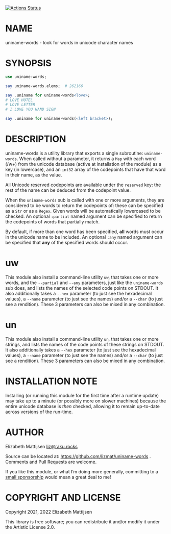 [![Actions Status](https://github.com/lizmat/uniname-words/workflows/test/badge.svg)](https://github.com/lizmat/uniname-words/actions)

NAME
====

uniname-words - look for words in unicode character names

SYNOPSIS
========

```raku
use uniname-words;

say uniname-words.elems;  # 262166

say .uniname for uniname-words<love>;
# LOVE HOTEL
# LOVE LETTER
# I LOVE YOU HAND SIGN

say .uniname for uniname-words(<left bracket>);
```

DESCRIPTION
===========

uniname-words is a utility library that exports a single subroutine: `uniname-words`. When called without a parameter, it returns a `Map` with each word (/w+) from the unicode database (active at installation of the module) as a key (in lowercase), and an `int32` array of the codepoints that have that word in their name, as the value.

All Unicode reserved codepoints are available under the `reserved` key: the rest of the name can be deduced from the codepoint value.

When the `uniname-words` sub is called with one or more arguments, they are considered to be words to return the codepoints of: these can be specified as a `Str` or as a `Regex`. Given words will be automatically lowercased to be checked. An optional `:partial` named argument can be specified to return the codepoints of words that partially match.

By default, if more than one word has been specified, **all** words must occur in the unicode name to be included. An optional `:any` named argument can be specified that **any** of the specified words should occur.

uw
==

This module also install a command-line utility `uw`, that takes one or more words, and the `--partial` and `--any` parameters, just like the `uniname-words` sub does, and lists the names of the selected code points on STDOUT. It also additionally takes a `--hex` parameter (to just see the hexadecimal values), a `--name` parameter (to just see the names) and/or a `--char` (to just see a rendition). These 3 parameters can also be mixed in any combination.

un
==

This module also install a command-line utility `un`, that takes one or more strings, and lists the names of the code points of these strings on STDOUT. It also additionally takes a `--hex` parameter (to just see the hexadecimal values), a `--name` parameter (to just see the names) and/or a `--char` (to just see a rendition). These 3 parameters can also be mixed in any combination.

INSTALLATION NOTE
=================

Installing (or running this module for the first time after a runtime update) may take up to a minute (or possibly more on slower machines) because the entire unicode database is *then* checked, allowing it to remain up-to-date across versions of the run-time.

AUTHOR
======

Elizabeth Mattijsen <liz@raku.rocks>

Source can be located at: https://github.com/lizmat/uniname-words . Comments and Pull Requests are welcome.

If you like this module, or what I’m doing more generally, committing to a [small sponsorship](https://github.com/sponsors/lizmat/) would mean a great deal to me!

COPYRIGHT AND LICENSE
=====================

Copyright 2021, 2022 Elizabeth Mattijsen

This library is free software; you can redistribute it and/or modify it under the Artistic License 2.0.

